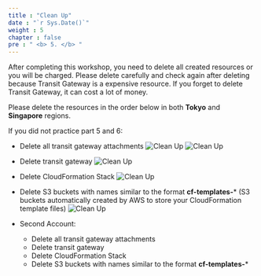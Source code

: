 ```yaml
---
title : "Clean Up"
date : "`r Sys.Date()`"
weight : 5
chapter : false
pre : " <b> 5. </b> "
---
```

After completing this workshop, you need to delete all created resources or you will be charged. Please delete carefully and check again after deleting because Transit Gateway is a expensive resource. If you forget to delete Transit Gateway, it can cost a lot of money.

Please delete the resources in the order below in both **Tokyo** and **Singapore** regions.

If you did not practice part 5 and 6:
- Delete all transit gateway attachments
![Clean Up](/images/7-cleanup/cleanup_1.png)
![Clean Up](/images/7-cleanup/cleanup_2.png)
- Delete transit gateway
![Clean Up](/images/7-cleanup/cleanup_3.png)
- Delete CloudFormation Stack
![Clean Up](/images/7-cleanup/cleanup_4.png)
- Delete S3 buckets with names similar to the format **cf-templates-*** (S3 buckets automatically created by AWS to store your CloudFormation template files)
![Clean Up](/images/7-cleanup/cleanup_5.png)

- Second Account:
  - Delete all transit gateway attachments
  - Delete transit gateway
  - Delete CloudFormation Stack
  - Delete S3 buckets with names similar to the format **cf-templates-***